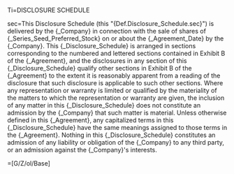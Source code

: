 Ti=DISCLOSURE SCHEDULE

sec=This Disclosure Schedule (this "{Def.Disclosure_Schedule.sec}") is delivered by the {_Company} in connection with the sale of shares of {_Series_Seed_Preferred_Stock} on or about the {_Agreement_Date} by the {_Company}.  This {_Disclosure_Schedule} is arranged in sections corresponding to the numbered and lettered sections contained in Exhibit B of the {_Agreement}, and the disclosures in any section of this {_Disclosure_Schedule} qualify other sections in Exhibit B of the {_Agreement} to the extent it is reasonably apparent from a reading of the disclosure that such disclosure is applicable to such other sections.  Where any representation or warranty is limited or qualified by the materiality of the matters to which the representation or warranty are given, the inclusion of any matter in this {_Disclosure_Schedule} does not constitute an admission by the {_Company} that such matter is material.  Unless otherwise defined in this {_Agreement}, any capitalized terms in this {_Disclosure_Schedule} have the same meanings assigned to those terms in the {_Agreement}.  Nothing in this {_Disclosure_Schedule} constitutes an admission of any liability or obligation of the {_Company} to any third party, or an admission against the {_Company}'s interests.

=[G/Z/ol/Base]
